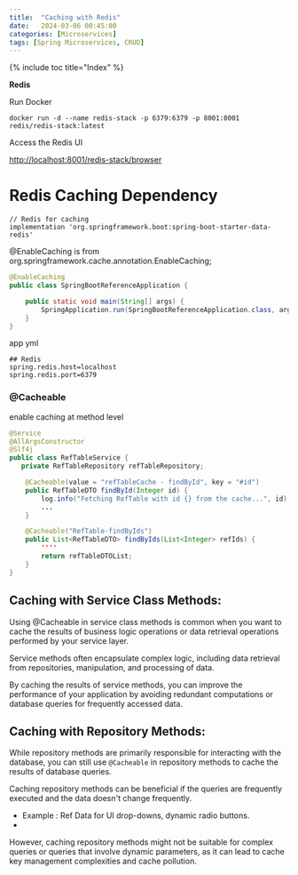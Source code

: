 ```yaml
---
title:  "Caching with Redis"
date:   2024-03-06 00:45:00
categories: [Microservices]
tags: [Spring Microservices, CRUD]
---
```


{% include toc title="Index" %}

**Redis**

Run Docker

```shell
docker run -d --name redis-stack -p 6379:6379 -p 8001:8001 redis/redis-stack:latest
```
Access the Redis UI

[http://localhost:8001/redis-stack/browser](http://localhost:8001/redis-stack/browser)

# Redis Caching Dependency

```properties
// Redis for caching
implementation 'org.springframework.boot:spring-boot-starter-data-redis'
```

@EnableCaching is from org.springframework.cache.annotation.EnableCaching;

```java
@EnableCaching
public class SpringBootReferenceApplication {

	public static void main(String[] args) {
		SpringApplication.run(SpringBootReferenceApplication.class, args);
	}
}

```

app yml

```properties
## Redis
spring.redis.host=localhost
spring.redis.port=6379
```

### @Cacheable

enable caching at method level

```java
@Service
@AllArgsConstructor
@Slf4j
public class RefTableService {
   private RefTableRepository refTableRepository;

    @Cacheable(value = "refTableCache - findById", key = "#id")
    public RefTableDTO findById(Integer id) {
        log.info("Fetching RefTable with id {} from the cache...", id);
        ...
    }

    @Cacheable("RefTable-findByIds")
    public List<RefTableDTO> findByIds(List<Integer> refIds) {
        ''''
        return refTableDTOList;
    }
}
```

## Caching with Service Class Methods:

Using @Cacheable in service class methods is common when you want to cache the results of business logic operations or 
data retrieval operations performed by your service layer.

Service methods often encapsulate complex logic, including data retrieval from repositories, manipulation, and processing of data.

By caching the results of service methods, you can improve the performance of your application by avoiding redundant
computations or database queries for frequently accessed data.

## Caching with Repository Methods:

While repository methods are primarily responsible for interacting with the database, you can still use `@Cacheable` 
in repository methods to cache the results of database queries.

Caching repository methods can be beneficial if the queries are frequently executed and the data doesn't change frequently.
- Example : Ref Data for UI drop-downs, dynamic radio buttons.
- 
However, caching repository methods might not be suitable for complex queries or queries that involve dynamic parameters,
as it can lead to cache key management complexities and cache pollution.
